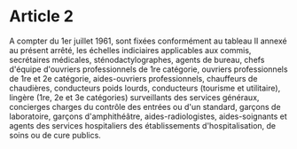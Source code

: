 # Article 2

A compter du 1er juillet 1961, sont fixées conformément au tableau II annexé au présent arrêté, les échelles indiciaires applicables aux commis, secrétaires médicales, sténodactylographes, agents de bureau, chefs d'équipe d'ouvriers professionnels de 1re catégorie, ouvriers professionnels de 1re et 2e catégorie, aides-ouvriers professionnels, chauffeurs de chaudières, conducteurs poids lourds, conducteurs (tourisme et utilitaire), lingère (1re, 2e et 3e catégories) surveillants des services généraux, concierges charges du contrôle des entrées ou d'un standard, garçons de laboratoire, garçons d'amphithéâtre, aides-radiologistes, aides-soignants et agents des services hospitaliers des établissements d'hospitalisation, de soins ou de cure publics.
